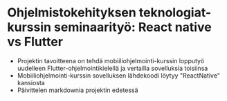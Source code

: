 # Ohjelmistokehityksen teknologiat-kurssin seminaarityö: React native vs Flutter 

- Projektin tavoitteena on tehdä mobiiliohjelmointi-kurssin lopputyö uudelleen Flutter-ohjelmointikielellä ja vertailla sovelluksia toisiinsa
- Mobiiliohjelmointi-kurssin sovelluksen lähdekoodi löytyy "ReactNative" kansiosta
- Päivittelen markdownia projektin edetessä
